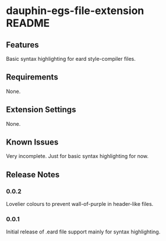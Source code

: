 # dauphin-egs-file-extension README

## Features

Basic syntax highlighting for eard style-compiler files.

## Requirements

None.

## Extension Settings

None.

## Known Issues

Very incomplete. Just for basic syntax highlighting for now.

## Release Notes

### 0.0.2

Lovelier colours to prevent wall-of-purple in header-like files.

### 0.0.1

Initial release of .eard file support mainly for syntax highlighting.